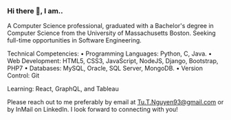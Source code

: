 ### Hi there 👋, I am..

<!--
**tu-nguyen/tu-nguyen** is a ✨ _special_ ✨ repository because its `README.md` (this file) appears on your GitHub profile.

Here are some ideas to get you started:

- 🔭 I’m currently working on ...
- 🌱 I’m currently learning ...
- 👯 I’m looking to collaborate on ...
- 🤔 I’m looking for help with ...
- 💬 Ask me about ...
- 📫 How to reach me: ...
- 😄 Pronouns: ...
- ⚡ Fun fact: ...
-->
A Computer Science professional, graduated with a Bachelor's degree in Computer Science from the University of Massachusetts Boston. Seeking full-time opportunities in Software Engineering.

Technical Competencies:
• Programming Languages: Python, C, Java.
• Web Development: HTML5, CSS3, JavaScript, NodeJS, Django, Bootstrap, PHP7
• Databases: MySQL, Oracle, SQL Server, MongoDB.
• Version Control: Git

Learning: React, GraphQL, and Tableau

Please reach out to me preferably by email at Tu.T.Nguyen93@gmail.com or by InMail on LinkedIn. I look forward to connecting with you! 

